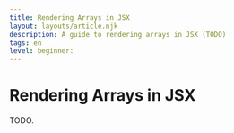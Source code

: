 ```yaml
---
title: Rendering Arrays in JSX
layout: layouts/article.njk
description: A guide to rendering arrays in JSX (TODO)
tags: en
level: beginner:
---
```


# Rendering Arrays in JSX

TODO.
